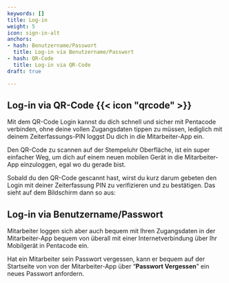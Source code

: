 ```yaml
---
keywords: []
title: Log-in
weight: 5
icon: sign-in-alt
anchors:
- hash: Benutzername/Passwort
  title: Log-in via Benutzername/Passwort
- hash: QR-Code
  title: Log-in via QR-Code
draft: true

---
```


## Log-in via QR-Code {{< icon "qrcode" >}}

Mit dem QR-Code Login kannst du dich schnell und sicher mit Pentacode verbinden, ohne deine vollen Zugangsdaten tippen zu müssen, lediglich mit deinem Zeiterfassungs-PIN loggst Du dich in die Mitarbeiter-App ein.

Den QR-Code zu scannen auf der Stempeluhr Oberfläche, ist ein super einfacher Weg, um dich auf einem neuen mobilen Gerät in die Mitarbeiter-App einzuloggen, egal wo du gerade bist.

Sobald du den QR-Code gescannt hast, wirst du kurz darum gebeten den Login mit deiner Zeiterfassung PIN zu verifizieren und zu bestätigen. Das sieht auf dem Bildschirm dann so aus:

## Log-in via Benutzername/Passwort

Mitarbeiter loggen sich aber auch bequem mit Ihren Zugangsdaten in der Mitarbeiter-App bequem von überall mit einer Internetverbindung über Ihr Mobilgerät in Pentacode ein.

Hat ein Mitarbeiter sein Passwort vergessen, kann er bequem auf der Startseite von von der Mitarbeiter-App über “**Passwort Vergessen**” ein neues Passwort anfordern.